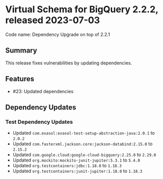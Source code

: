 # Virtual Schema for BigQuery 2.2.2, released 2023-07-03

Code name: Dependency Upgrade on top of 2.2.1

## Summary

This release fixes vulnerabilities by updating dependencies.

## Features

* #23: Updated dependencies

## Dependency Updates

### Test Dependency Updates

* Updated `com.exasol:exasol-test-setup-abstraction-java:2.0.1` to `2.0.2`
* Updated `com.fasterxml.jackson.core:jackson-databind:2.15.0` to `2.15.2`
* Updated `com.google.cloud:google-cloud-bigquery:2.25.0` to `2.29.0`
* Updated `org.mockito:mockito-junit-jupiter:5.3.1` to `5.4.0`
* Updated `org.testcontainers:jdbc:1.18.0` to `1.18.3`
* Updated `org.testcontainers:junit-jupiter:1.18.0` to `1.18.3`
